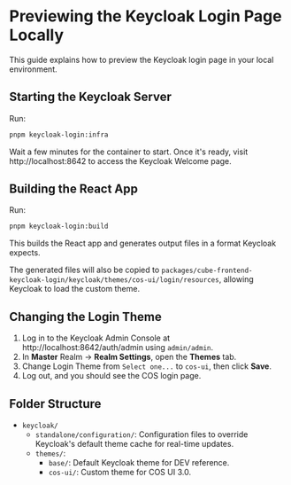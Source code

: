 # Previewing the Keycloak Login Page Locally

This guide explains how to preview the Keycloak login page in your local environment.

## Starting the Keycloak Server

Run:

```sh
pnpm keycloak-login:infra
```

Wait a few minutes for the container to start. Once it's ready, visit http://localhost:8642 to access the Keycloak Welcome page.

## Building the React App

Run:

```sh
pnpm keycloak-login:build
```

This builds the React app and generates output files in a format Keycloak expects.

The generated files will also be copied to `packages/cube-frontend-keycloak-login/keycloak/themes/cos-ui/login/resources`, allowing Keycloak to load the custom theme.

## Changing the Login Theme

1. Log in to the Keycloak Admin Console at http://localhost:8642/auth/admin using `admin/admin`.
2. In **Master** Realm -> **Realm Settings**, open the **Themes** tab.
3. Change Login Theme from `Select one...` to `cos-ui`, then click **Save**.
4. Log out, and you should see the COS login page.

## Folder Structure

- `keycloak/`
  - `standalone/configuration/`: Configuration files to override Keycloak's default theme cache for real-time updates.
  - `themes/`:
    - `base/`: Default Keycloak theme for DEV reference.
    - `cos-ui/`: Custom theme for COS UI 3.0.
